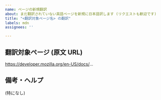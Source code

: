 ```yaml
---
name: ページの新規翻訳
about: まだ翻訳されていない英語ページを新規に日本語訳します (リクエストも歓迎です)
title: "<翻訳対象ページ名> の翻訳"
labels: mdn
assignees: ''

---
```

<!-- 件名の「<翻訳対象ページ名>」部分を翻訳対象ページの原文タイトルに置き換えてください
   - 原文タイトルだけでは分かりにくい場合、セクション名などと共に書いて頂いても良いです
   - 例: ウェブ開発者向けチュートリアル の翻訳
   - 例: 用語集 - Gecko の翻訳
   - 自分で翻訳するのではなくリクエストされる場合、タイトルの最初に「リクエスト:」と付けてください
   - 例: リクエスト: レッサーパンダの生態 の翻訳 -->

## 翻訳対象ページ (原文 URL)
<!-- 翻訳対象となる原文ページの URL を記入してください
   - 例: https://developer.mozilla.org/en-US/docs/Web -->

https://developer.mozilla.org/en-US/docs/...

## 備考・ヘルプ
<!-- 翻訳を始める上で疑問、質問、相談などがもしあればここに書いてください
   - 質問や相談は翻訳作業を進めてから随時コメントとして追記頂いても大丈夫です
   - 翻訳リクエストの場合は日本語化して欲しい思いのアピールなどあると良いかもです -->

(特になし)
